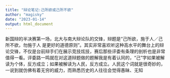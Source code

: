 ```yaml
---
title: "辩论笔记:己所欲或己所不欲"
author: "magisky"
date: "2023-01-14"
output: html_document
---
```


新国辩的半决赛第一场，北大与南大辩论队的交锋，辩题是“己所欲，施于人／己所不欲，勿施于人 是更好的道德原则”。其实非常喜欢听这种高水平的舞台上的辩论交锋，不仅是台前辩手们在展示竞技炫技，赛后那些评委有条理的剖析也是非常值得一看。评委路一鸣就在对这道辩题做的题解我是有着认同的，“己”字如果被解读为个体，反方成立；如果被解读为人民，反方成立。人民这个词就是很奇妙的，一说到就仿佛有着无穷的威力，而熟悉历史的人往往会觉得愚昧、无知
